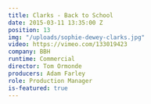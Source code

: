 ```yaml
---
title: Clarks - Back to School
date: 2015-03-11 13:35:00 Z
position: 13
img: "/uploads/sophie-dewey-clarks.jpg"
video: https://vimeo.com/133019423
company: BBH
runtime: Commercial
director: Tom Ormonde
producers: Adam Farley
role: Production Manager
is-featured: true
---
```


